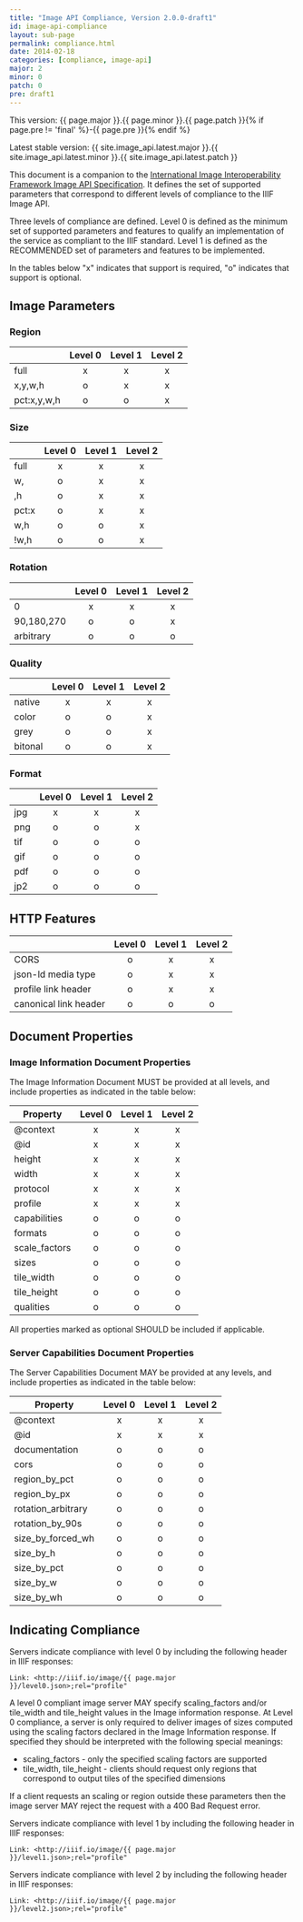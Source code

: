 ```yaml
---
title: "Image API Compliance, Version 2.0.0-draft1"
id: image-api-compliance
layout: sub-page
permalink: compliance.html
date: 2014-02-18
categories: [compliance, image-api]
major: 2
minor: 0
patch: 0
pre: draft1
---
```

This version: {{ page.major }}.{{ page.minor }}.{{ page.patch }}{% if page.pre != 'final' %}-{{ page.pre }}{% endif %}

Latest stable version: {{ site.image_api.latest.major }}.{{ site.image_api.latest.minor }}.{{ site.image_api.latest.patch }}

This document is a companion to the [International Image Interoperability Framework Image API Specification][1]. It defines the set of supported parameters that correspond to different levels of compliance to the IIIF Image API.

Three levels of compliance are defined. Level 0 is defined as the minimum set of supported parameters and features to qualify an implementation of the service as compliant to the IIIF standard. Level 1 is defined as the RECOMMENDED set of parameters and features to be implemented.

In the tables below "x" indicates that support is required, "o" indicates that support is optional.

## Image Parameters

### Region
|             | Level 0 | Level 1 | Level 2  |
| ----------- |:-------:|:-------:|:--------:|
| full        | x       | x       | x        | 
| x,y,w,h     | o       | x       | x        | 
| pct:x,y,w,h | o       | o       | x        | 

### Size
|             | Level 0 | Level 1 | Level 2  |
| ----------- |:-------:|:-------:|:--------:|
| full        | x       | x       | x        |
| w,          | o       | x       | x        |
| ,h          | o       | x       | x        |
| pct:x       | o       | x       | x        |
| w,h         | o       | o       | x        |
| !w,h        | o       | o       | x        |

### Rotation
|             | Level 0 | Level 1 | Level 2  |
| ----------- |:-------:|:-------:|:--------:|
| 0           | x       | x       | x        |
| 90,180,270  | o       | o       | x        |
| arbitrary   | o       | o       | o        |

### Quality
|             | Level 0 | Level 1 | Level 2  |
| ----------- |:-------:|:-------:|:--------:|
| native      | x       | x       | x        |
| color       | o       | o       | x        |
| grey        | o       | o       | x        |
| bitonal     | o       | o       | x        |

### Format
|             | Level 0 | Level 1 | Level 2  |
| ----------- |:-------:|:-------:|:--------:|
| jpg         | x       | x       | x        |
| png         | o       | o       | x        |
| tif         | o       | o       | o        |
| gif         | o       | o       | o        |
| pdf         | o       | o       | o        |
| jp2         | o       | o       | o        |


## HTTP Features

|                       | Level 0 | Level 1 | Level 2  |
| --------------------- |:-------:|:-------:|:--------:|
| CORS                  | o       | x       | x        |
| json-ld media type    | o       | x       | x        |
| profile link header   | o       | x       | x        |
| canonical link header | o       | o       | o        |

## Document Properties

### Image Information Document Properties

The Image Information Document MUST be provided at all levels, and include properties as indicated in the table below:

| Property                  | Level 0 | Level 1 | Level 2  |
| ------------------------- |:-------:|:-------:|:--------:|
| @context                  | x       | x       | x        |
| @id                       | x       | x       | x        |
| height                    | x       | x       | x        |
| width                     | x       | x       | x        |
| protocol                  | x       | x       | x        |
| profile                   | x       | x       | x        |
| capabilities              | o       | o       | o        |
| formats                   | o       | o       | o        |
| scale_factors             | o       | o       | o        |
| sizes                     | o       | o       | o        |
| tile_width                | o       | o       | o        |
| tile_height               | o       | o       | o        |
| qualities                 | o       | o       | o        |

All properties marked as optional SHOULD be included if applicable.

### Server Capabilities Document Properties

The Server Capabilities Document MAY be provided at any levels, and include properties as indicated in the table below:

| Property                  | Level 0 | Level 1 | Level 2  |
| ------------------------- |:-------:|:-------:|:--------:|
| @context                  | x       | x       | x        |
| @id                       | x       | x       | x        |
| documentation             | o       | o       | o        |
| cors                      | o       | o       | o        |
| region_by_pct             | o       | o       | o        |
| region_by_px              | o       | o       | o        |
| rotation_arbitrary        | o       | o       | o        |
| rotation_by_90s           | o       | o       | o        |
| size_by_forced_wh         | o       | o       | o        |
| size_by_h                 | o       | o       | o        |
| size_by_pct               | o       | o       | o        |
| size_by_w                 | o       | o       | o        |
| size_by_wh                | o       | o       | o        |


## Indicating Compliance

Servers indicate compliance with level 0 by including the following header in IIIF responses:

```
Link: <http://iiif.io/image/{{ page.major }}/level0.json>;rel="profile"
```

A level 0 compliant image server MAY specify scaling_factors and/or tile_width and tile_height values in the Image information response. At Level 0 compliance, a server is only required to deliver images of sizes computed using the scaling factors declared in the Image Information response. If specified they should be interpreted with the following special meanings:

 * scaling_factors - only the specified scaling factors are supported
 * tile_width, tile_height - clients should request only regions that correspond to output tiles of the specified dimensions

If a client requests an scaling or region outside these parameters then the image server MAY reject the request with a 400 Bad Request error.

Servers indicate compliance with level 1 by including the following header in IIIF responses:

```
Link: <http://iiif.io/image/{{ page.major }}/level1.json>;rel="profile"
```

Servers indicate compliance with level 2 by including the following header in IIIF responses:

```
Link: <http://iiif.io/image/{{ page.major }}/level2.json>;rel="profile"
```

   [1]: http://iiif.io/api/image/2.0
